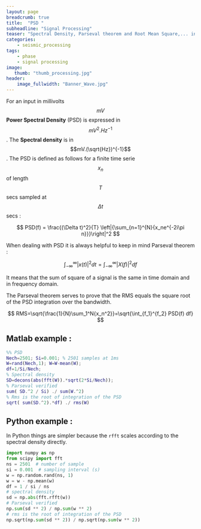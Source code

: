 ```yaml
---
layout: page
breadcrumb: true
title:  "PSD "
subheadline: "Signal Processing"
teaser: "Spectral Density, Parseval theorem and Root Mean Square,... in Proper Units..."
categories:
    - seismic_processing
tags:
    - phase
    - signal processing
image:
   thumb: "thumb_processing.jpg"
header:
    image_fullwidth: "Banner_Wave.jpg"
---
```



For an input in millivolts $$mV$$ **Power Spectral Density** (PSD) is expressed in $$mV^2.Hz^{-1}$$. The **Spectral density** is in $$mV.(\sqrt{Hz})^{-1}$$.
The PSD is defined as follows for a finite time serie $$x_n$$ of length $$T$$ secs sampled at $$\Delta t$$ secs :

$$
PSD(f) = \frac{(\Delta t)^2}{T} \left|{\sum_{n=1}^{N}{x_ne^{-2i\pi n}}}\right|^2
$$

When dealing with PSD it is always helpful to keep in mind Parseval theorem :

$$
\int_{-\infty}^{\infty} \left| x(t) \right| ^2 dt =  \int_{-\infty}^{\infty} \left| X(f) \right| ^2 df
$$

It means that the sum of square of a signal is the same in time domain and in frequency domain. 

The Parseval theorem serves to prove that the RMS equals the square root of the PSD integration over the bandwidth.

$$
 RMS=\sqrt{\frac{1}{N}\sum_1^N{x_n^2}}=\sqrt{\int_{f_1}^{f_2} PSD(f)  df}
$$

## Matlab example :

```matlab
%% PSD
Nech=2501; Si=0.001; % 2501 samples at 1ms
W=rand(Nech,1); W=W-mean(W);
df=1/Si/Nech;
% Spectral density
SD=decons(abs(fft(W)).*sqrt(2*Si/Nech));
% Parseval verified
sum( SD.^2 / Si) ./ sum(W.^2)
% Rms is the root of integration of the PSD
sqrt( sum(SD.^2).*df) ./ rms(W)
```

## Python example :
In Python things are simpler because the `rfft` scales according to the spectral density directly.

```python
import numpy as np
from scipy import fft
ns = 2501  # number of sample
si = 0.001  # sampling interval (s)
w = np.random.rand(ns, 1)
w = w - np.mean(w)
df = 1 / si / ns
# spectral density
sd = np.abs(fft.rfft(w))
# Parseval verified
np.sum(sd ** 2) / np.sum(w ** 2)
# rms is the root of integration of the PSD
np.sqrt(np.sum(sd ** 2)) / np.sqrt(np.sum(w ** 2))
```
